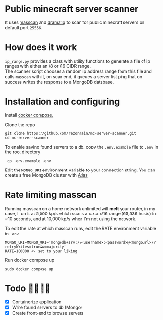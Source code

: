 # Public minecraft server scanner

It uses [masscan](https://github.com/robertdavidgraham/masscan) and [dramatiq](https://dramatiq.io/) to scan for public minecraft servers on default port `25556`.

# How does it work

`ip_range.py` provides a class with utility functions to generate a file of ip ranges with either an /8 or /16 CIDR range. \
The scanner script chooses a random ip address range from this file and calls `masscan` with it, on scan end, it queues a server list ping that on success writes the response to a MongoDB database.

# Installation and configuring

Install [docker compose.](https://docs.docker.com/compose/install/) 

Clone the repo

    git clone https://github.com/rezonmain/mc-server-scanner.git
    cd mc-server-scanner


To enable saving found servers to a db, copy the `.env.example` file to `.env` in the root directory

     cp .env.example .env

Edit the `MONGO_URI` environment variable to your connection string. You can create a free MongoDB cluster with [Atlas](https://www.mongodb.com/atlas)

# Rate limiting masscan

Running masscan on a home network unlimited will **melt** your router, in my case, I run it at 5,000 kp/s which scans a x.x.x.x/16 range (65,536 hosts) in ~10 seconds, and at 10,000 kp/s when I'm not using the network.

To edit the rate at which masscan runs, edit the RATE environment variable in `.env`

    MONGO_URI=MONGO_URI='mongodb+srv://<username>:<password>@<mongourl>/?retryWrites=true&w=majority'
    RATE=100000 <- set to your liking

Run docker compose up

    sudo docker compose up


# Todo 🎉🎉🎉🎉

- [x] Containerize application
- [x] Write found servers to db (Mongo)
- [x] Create front-end to browse servers
